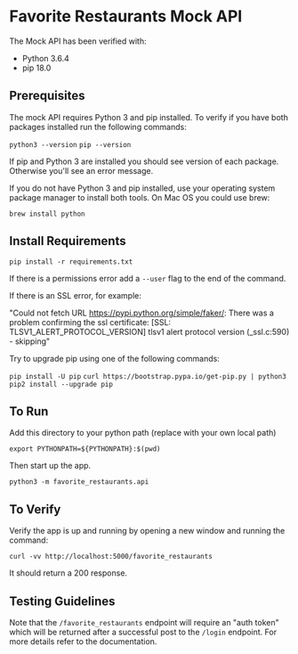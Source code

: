 #  Favorite Restaurants Mock API

The Mock API has been verified with:
- Python 3.6.4
- pip 18.0

## Prerequisites

The mock API requires Python 3 and pip installed. To verify if you have both packages installed run the following commands:

`python3 --version`
`pip --version`

If pip and Python 3 are installed you should see version of each package. Otherwise you'll see an error message.

If you do not have Python 3 and pip installed, use your operating system package manager to install both tools.
On Mac OS you could use brew:

`brew install python`


## Install Requirements

`pip install -r requirements.txt`

If there is a permissions error add a `--user` flag to the end of the command.

If there is an SSL error, for example:

"Could not fetch URL https://pypi.python.org/simple/faker/: There was a problem confirming the ssl certificate:
[SSL: TLSV1_ALERT_PROTOCOL_VERSION] tlsv1 alert protocol version (_ssl.c:590) - skipping"

Try to upgrade pip using one of the following commands:

`pip install -U pip`
`curl https://bootstrap.pypa.io/get-pip.py | python3`
`pip2 install --upgrade pip`

## To Run

Add this directory to your python path (replace with your own local path)

`export PYTHONPATH=${PYTHONPATH}:$(pwd)`

Then start up the app.

`python3 -m favorite_restaurants.api`

## To Verify

Verify the app is up and running by opening a new window and running the command:

`curl -vv http://localhost:5000/favorite_restaurants`

It should return a 200 response.

## Testing Guidelines

Note that the `/favorite_restaurants` endpoint will require an "auth token" which will be returned after a successful
post to the `/login` endpoint. For more details refer to the documentation.